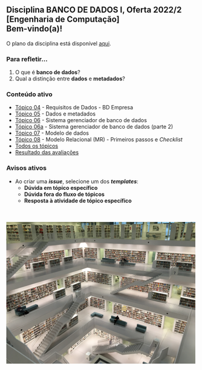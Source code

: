 ## Disciplina **BANCO DE DADOS I**, Oferta 2022/2<br>[Engenharia de Computação]<br>Bem-vindo(a)!<br> 

O plano da disciplina está disponível [aqui](./media/bd-2022-2-bec-plano.pdf).<br>

### Para refletir...

1. O que é **banco de dados**?
1. Qual a distinção entre **dados** e **metadados**?

### Conteúdo ativo

- [Tópico 04](./topicos/topico-04.md) - Requisitos de Dados - BD Empresa
- [Tópico 05](./topicos/topico-05.md) - Dados e metadados
- [Tópico 06](./topicos/topico-06.md) - Sistema gerenciador de banco de dados
- [Tópico 06a](./topicos/topico-06a.md) - Sistema gerenciador de banco de dados (parte 2)
- [Tópico 07](./topicos/topico-07.md) - Modelo de dados<br>
- [Tópico 08](./topicos/topico-08.md) - Modelo Relacional (MR) - Primeiros passos e _Checklist_
- [Todos os tópicos](topicos/topicos.md)
- [Resultado das avaliações](./topicos/tresultado.md)

### Avisos ativos

- Ao criar uma _**issue**_, selecione um dos _**templates**_:
  - **Dúvida em tópico específico**
  - **Dúvida fora do fluxo de tópicos**
  - **Resposta à atividade de tópico específico**

<br>
<br>
<img src="./media/tobias-fischer-PkbZahEG2Ng-unsplash.jpg" width="500">
